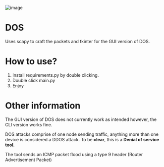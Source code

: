 ![image](https://github.com/user-attachments/assets/847c103f-cf78-4ce0-9a2e-96c65d58a9ee)

# DOS
Uses scapy to craft the packets and tkinter for the GUI version of DOS. 

# How to use? 
1. Install requirements.py by double clicking.
2. Double click main.py
3. Enjoy

# Other information
The GUI version of DOS does not currently work as intended however, the CLI version works fine. 

DOS attacks comprise of one node sending traffic, anything more than one device is considered a DDOS attack. 
To be **clear**, this is a **Denial of service tool**. 

The tool sends an ICMP packet flood using a type 9 header (Router Advertisement Packet)
